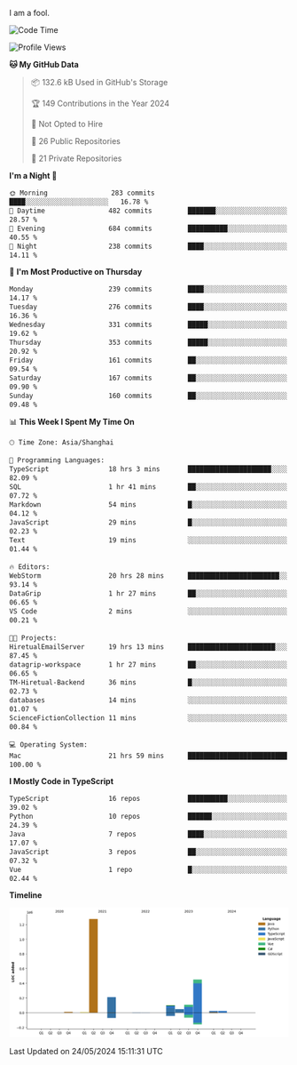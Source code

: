 I am a fool.

<!--START_SECTION:waka-->
![Code Time](http://img.shields.io/badge/Code%20Time-1%2C459%20hrs%2024%20mins-blue)

![Profile Views](http://img.shields.io/badge/Profile%20Views-0-blue)

**🐱 My GitHub Data** 

> 📦 132.6 kB Used in GitHub's Storage 
 > 
> 🏆 149 Contributions in the Year 2024
 > 
> 🚫 Not Opted to Hire
 > 
> 📜 26 Public Repositories 
 > 
> 🔑 21 Private Repositories 
 > 
**I'm a Night 🦉** 

```text
🌞 Morning                283 commits         ████░░░░░░░░░░░░░░░░░░░░░   16.78 % 
🌆 Daytime                482 commits         ███████░░░░░░░░░░░░░░░░░░   28.57 % 
🌃 Evening                684 commits         ██████████░░░░░░░░░░░░░░░   40.55 % 
🌙 Night                  238 commits         ████░░░░░░░░░░░░░░░░░░░░░   14.11 % 
```
📅 **I'm Most Productive on Thursday** 

```text
Monday                   239 commits         ████░░░░░░░░░░░░░░░░░░░░░   14.17 % 
Tuesday                  276 commits         ████░░░░░░░░░░░░░░░░░░░░░   16.36 % 
Wednesday                331 commits         █████░░░░░░░░░░░░░░░░░░░░   19.62 % 
Thursday                 353 commits         █████░░░░░░░░░░░░░░░░░░░░   20.92 % 
Friday                   161 commits         ██░░░░░░░░░░░░░░░░░░░░░░░   09.54 % 
Saturday                 167 commits         ██░░░░░░░░░░░░░░░░░░░░░░░   09.90 % 
Sunday                   160 commits         ██░░░░░░░░░░░░░░░░░░░░░░░   09.48 % 
```


📊 **This Week I Spent My Time On** 

```text
🕑︎ Time Zone: Asia/Shanghai

💬 Programming Languages: 
TypeScript               18 hrs 3 mins       █████████████████████░░░░   82.09 % 
SQL                      1 hr 41 mins        ██░░░░░░░░░░░░░░░░░░░░░░░   07.72 % 
Markdown                 54 mins             █░░░░░░░░░░░░░░░░░░░░░░░░   04.12 % 
JavaScript               29 mins             █░░░░░░░░░░░░░░░░░░░░░░░░   02.23 % 
Text                     19 mins             ░░░░░░░░░░░░░░░░░░░░░░░░░   01.44 % 

🔥 Editors: 
WebStorm                 20 hrs 28 mins      ███████████████████████░░   93.14 % 
DataGrip                 1 hr 27 mins        ██░░░░░░░░░░░░░░░░░░░░░░░   06.65 % 
VS Code                  2 mins              ░░░░░░░░░░░░░░░░░░░░░░░░░   00.21 % 

🐱‍💻 Projects: 
HiretualEmailServer      19 hrs 13 mins      ██████████████████████░░░   87.45 % 
datagrip-workspace       1 hr 27 mins        ██░░░░░░░░░░░░░░░░░░░░░░░   06.65 % 
TM-Hiretual-Backend      36 mins             █░░░░░░░░░░░░░░░░░░░░░░░░   02.73 % 
databases                14 mins             ░░░░░░░░░░░░░░░░░░░░░░░░░   01.07 % 
ScienceFictionCollection 11 mins             ░░░░░░░░░░░░░░░░░░░░░░░░░   00.84 % 

💻 Operating System: 
Mac                      21 hrs 59 mins      █████████████████████████   100.00 % 
```

**I Mostly Code in TypeScript** 

```text
TypeScript               16 repos            ██████████░░░░░░░░░░░░░░░   39.02 % 
Python                   10 repos            ██████░░░░░░░░░░░░░░░░░░░   24.39 % 
Java                     7 repos             ████░░░░░░░░░░░░░░░░░░░░░   17.07 % 
JavaScript               3 repos             ██░░░░░░░░░░░░░░░░░░░░░░░   07.32 % 
Vue                      1 repo              █░░░░░░░░░░░░░░░░░░░░░░░░   02.44 % 
```



**Timeline**

![Lines of Code chart](https://raw.githubusercontent.com/VeejaLiu/VeejaLiu/master/assets/bar_graph.png)


 Last Updated on 24/05/2024 15:11:31 UTC
<!--END_SECTION:waka-->
